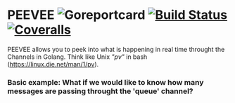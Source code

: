 

# PEEVEE ![Goreportcard](https://goreportcard.com/badge/github.com/migueleliasweb/peevee) [![Build Status](https://travis-ci.org/migueleliasweb/peevee.svg?branch=master)](https://travis-ci.org/migueleliasweb/peevee) [![Coveralls](https://coveralls.io/repos/github/migueleliasweb/peevee/badge.svg?branch=master)](https://coveralls.io/github/migueleliasweb/peevee?branch=master)

PEEVEE allows you to peek into what is happening in real time throught the Channels in Golang. Think like Unix *"pv"* in bash (https://linux.die.net/man/1/pv).

### Basic example: What if we would like to know how many messages are passing throught the 'queue' channel?

```go


```

